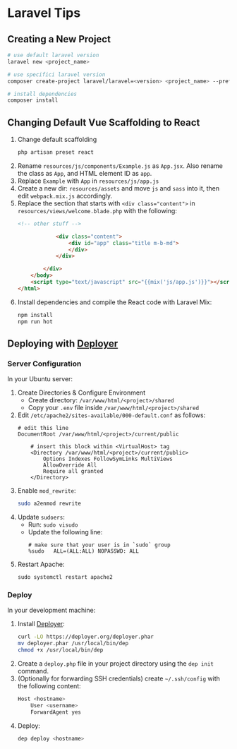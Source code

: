 # Laravel Tips

## Creating a New Project
``` sh
# use default laravel version
laravel new <project_name>

# use specifici laravel version
composer create-project laravel/laravel=<version> <project_name> --prefer-dist

# install dependencies
composer install
```

## Changing Default Vue Scaffolding to React
 1. Change default scaffolding
    ``` sh
    php artisan preset react
    ```
 2. Rename `resources/js/components/Example.js` as `App.jsx`. Also rename the class as `App`, and HTML element ID as `app`.
 3. Replace `Example` with `App` in `resources/js/app.js`
 4. Create a new dir: `resources/assets` and move `js` and `sass` into it, then edit `webpack.mix.js` accordingly.
 5. Replace the section that starts with `<div class="content">` in `resources/views/welcome.blade.php` with the following:
    ``` html
    <!-- other stuff -->

                <div class="content">
                    <div id="app" class="title m-b-md">
                    </div>
                </div>

            </div>
        </body>
        <script type="text/javascript" src="{{mix('js/app.js')}}"></script>
    </html>
    ```
 6. Install dependencies and compile the React code with Laravel Mix:
    ``` sh
    npm install
    npm run hot
    ``` 
    
## Deploying with [Deployer](https://deployer.org/)
### Server Configuration
In your Ubuntu server:
 1. Create Directories & Configure Environment
    - Create directory: `/var/www/html/<project>/shared`
    - Copy your `.env` file inside `/var/www/html/<project>/shared`
 2. Edit `/etc/apache2/sites-available/000-default.conf` as follows: 
    ``` con
    # edit this line
    DocumentRoot /var/www/html/<project>/current/public

        # insert this block within <VirtualHost> tag
        <Directory /var/www/html/<project>/current/public>
            Options Indexes FollowSymLinks MultiViews
            AllowOverride All
            Require all granted
        </Directory>
    ```
 3. Enable `mod_rewrite`:
    ``` sh
    sudo a2enmod rewrite
    ```
 4. Update `sudoers`:
    - Run: `sudo visudo`
    - Update the following line:
        ``` 
        # make sure that your user is in `sudo` group
        %sudo   ALL=(ALL:ALL) NOPASSWD: ALL
        ```
 5. Restart Apache: 
    ```
    sudo systemctl restart apache2
    ```

### Deploy
In your development machine:
 1. Install [Deployer](https://deployer.org/):
    ``` sh
    curl -LO https://deployer.org/deployer.phar
    mv deployer.phar /usr/local/bin/dep
    chmod +x /usr/local/bin/dep 
    ```
 2. Create a `deploy.php` file in your project directory using the `dep init` command.
 3. (Optionally for forwarding SSH credentials) create `~/.ssh/config` with the following content:
    ``` sh
    Host <hostname>
        User <username>
        ForwardAgent yes
    ```
 4. Deploy:
    ```sh
    dep deploy <hostname>
    ```